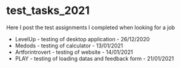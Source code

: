 # test_tasks_2021
Here I post the test assignments I completed when looking for a job
- LevelUp - testing of desktop application - 26/12/2020
- Medods - testing of calculator - 13/01/2021
- Artforintrovert - testing of website - 14/01/2021
- PLAY - testing of loading datas and feedback form - 21/01/2021
